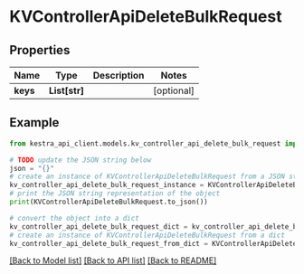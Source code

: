 # KVControllerApiDeleteBulkRequest


## Properties

Name | Type | Description | Notes
------------ | ------------- | ------------- | -------------
**keys** | **List[str]** |  | [optional] 

## Example

```python
from kestra_api_client.models.kv_controller_api_delete_bulk_request import KVControllerApiDeleteBulkRequest

# TODO update the JSON string below
json = "{}"
# create an instance of KVControllerApiDeleteBulkRequest from a JSON string
kv_controller_api_delete_bulk_request_instance = KVControllerApiDeleteBulkRequest.from_json(json)
# print the JSON string representation of the object
print(KVControllerApiDeleteBulkRequest.to_json())

# convert the object into a dict
kv_controller_api_delete_bulk_request_dict = kv_controller_api_delete_bulk_request_instance.to_dict()
# create an instance of KVControllerApiDeleteBulkRequest from a dict
kv_controller_api_delete_bulk_request_from_dict = KVControllerApiDeleteBulkRequest.from_dict(kv_controller_api_delete_bulk_request_dict)
```
[[Back to Model list]](../README.md#documentation-for-models) [[Back to API list]](../README.md#documentation-for-api-endpoints) [[Back to README]](../README.md)



